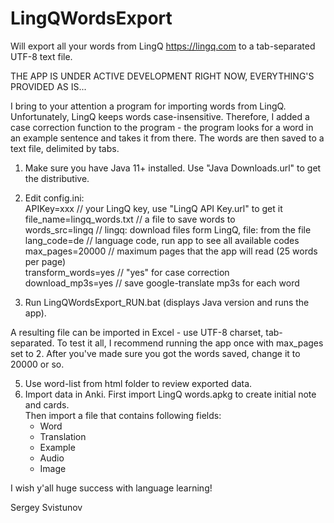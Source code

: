 # LingQWordsExport
Will export all your words from LingQ https://lingq.com
to a tab-separated UTF-8 text file.

THE APP IS UNDER ACTIVE DEVELOPMENT RIGHT NOW, EVERYTHING'S PROVIDED AS IS...

I bring to your attention a program for importing words from LingQ. 
Unfortunately, LingQ keeps words case-insensitive. 
Therefore, I added a case correction function to the program - 
the program looks for a word in an example sentence and takes it from there.
The words are then saved to a text file, delimited by tabs.

1) Make sure you have Java 11+ installed. Use "Java Downloads.url" to get the distributive.

2) Edit config.ini: <br>
APIKey=xxx  // your LingQ key, use "LingQ API Key.url" to get it  <br>
file_name=lingq_words.txt // a file to save words to <br>
words_src=lingq // lingq: download files form LingQ, file: from the file <br>
lang_code=de // language code, run app to see all available codes  <br>
max_pages=20000 // maximum pages that the app will read (25 words per page) <br>
transform_words=yes // "yes" for case correction  <br>
download_mp3s=yes // save google-translate mp3s for each word

4) Run LingQWordsExport_RUN.bat (displays Java version and runs the app).

A resulting file can be imported in Excel - use UTF-8 charset, tab-separated. 
To test it all, I recommend running the app once with max_pages set to 2. 
After you've made sure you got the words saved, change it to 20000 or so.

5) Use word-list from html folder to review exported data.
6) Import data in Anki. First import LingQ words.apkg to create initial note and cards. <br>
Then import a file that contains following fields: <br>
   * Word
   * Translation
   * Example
   * Audio
   * Image

I wish y'all huge success with language learning!

Sergey Svistunov
